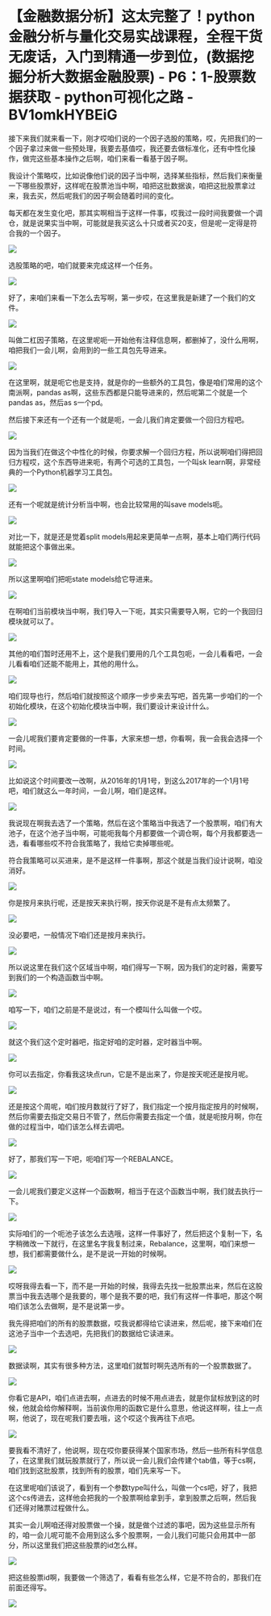 # 【金融数据分析】这太完整了！python金融分析与量化交易实战课程，全程干货无废话，入门到精通一步到位，(数据挖掘分析大数据金融股票) - P6：1-股票数据获取 - python可视化之路 - BV1omkHYBEiG

接下来我们就来看一下，刚才哎咱们说的一个因子选股的策略，哎，先把我们的一个因子拿过来做一些预处理，我要去基值哎，我还要去做标准化，还有中性化操作，做完这些基本操作之后啊，咱们来看一看基于因子啊。

我设计个策略哎，比如说像他们说的因子当中啊，选择某些指标，然后我们来衡量一下哪些股票好，这样呢在股票池当中啊，咱把这批数据诶，咱把这批股票拿过来，我去买，然后呢我们的因子啊会随着时间的变化。

每天都在发生变化吧，那其实啊相当于这样一件事，哎我过一段时间我要做一个调仓，就是说果实当中啊，可能就是我买这么十只或者买20支，但是呢一定得是符合我的一个因子。



![](img/4abe79ab34b40e3e8d7507dc6b086a47_1.png)

选股策略的吧，咱们就要来完成这样一个任务。

![](img/4abe79ab34b40e3e8d7507dc6b086a47_3.png)

好了，来咱们来看一下怎么去写啊，第一步哎，在这里我是新建了一个我们的文件。

![](img/4abe79ab34b40e3e8d7507dc6b086a47_5.png)

叫做二杠因子策略，在这里呢呃一开始他有注释信息啊，都删掉了，没什么用啊，咱把我们一会儿啊，会用到的一些工具包先导进来。



![](img/4abe79ab34b40e3e8d7507dc6b086a47_7.png)

在这里啊，就是呃它也是支持，就是你的一些额外的工具包，像是咱们常用的这个南派啊，pandas as啊，这些东西都是只能导进来的，然后呢第二个就是一个pandas as，然后as s一个pd。

然后接下来还有一个还有一个就是呃，一会儿我们肯定要做一个回归方程吧。

![](img/4abe79ab34b40e3e8d7507dc6b086a47_9.png)

因为当我们在做这个中性化的时候，你要求解一个回归方程，所以说啊咱们得把回归方程哎，这个东西导进来呃，有两个可选的工具包，一个叫sk learn啊，非常经典的一个Python机器学习工具包。



![](img/4abe79ab34b40e3e8d7507dc6b086a47_11.png)

还有一个呢就是统计分析当中啊，也会比较常用的叫save models呃。

![](img/4abe79ab34b40e3e8d7507dc6b086a47_13.png)

对比一下，就是还是觉着split models用起来更简单一点啊，基本上咱们两行代码就能把这个事做出来。



![](img/4abe79ab34b40e3e8d7507dc6b086a47_15.png)

所以这里啊咱们把呃state models给它导进来。

![](img/4abe79ab34b40e3e8d7507dc6b086a47_17.png)

在啊咱们当前模块当中啊，我们导入一下呃，其实只需要导入啊，它的一个我回归模块就可以了。

![](img/4abe79ab34b40e3e8d7507dc6b086a47_19.png)

其他的咱们暂时还用不上，这个是我们要用的几个工具包呃，一会儿看看吧，一会儿看看咱们还能不能用上，其他的用什么。



![](img/4abe79ab34b40e3e8d7507dc6b086a47_21.png)

咱们现导也行，然后咱们就按照这个顺序一步步来去写吧，首先第一步咱们的一个初始化模块，在这个初始化模块当中啊，我们要设计来设计什么。



![](img/4abe79ab34b40e3e8d7507dc6b086a47_23.png)

一会儿呢我们要肯定要做的一件事，大家来想一想，你看啊，我一会我会选择一个时间。

![](img/4abe79ab34b40e3e8d7507dc6b086a47_25.png)

比如说这个时间要改一改啊，从2016年的1月1号，到这么2017年的一个1月1号吧，咱们就这么一年时间，一会儿啊，咱们是这样。



![](img/4abe79ab34b40e3e8d7507dc6b086a47_27.png)

我说现在啊我去选了一个策略，然后在这个策略当中我选了一个股票啊，咱们有大池子，在这个池子当中啊，可能呃我每个月都要做一个调仓啊，每个月我都要选一选，看看哪些哎不符合我策略了，我给它卖掉哪些呢。

符合我策略可以买进来，是不是这样一件事啊，那这个就是当我们设计说啊，咱没消好。

![](img/4abe79ab34b40e3e8d7507dc6b086a47_29.png)

你是按月来执行呢，还是按天来执行啊，按天你说是不是有点太频繁了。

![](img/4abe79ab34b40e3e8d7507dc6b086a47_31.png)

没必要吧，一般情况下咱们还是按月来执行。

![](img/4abe79ab34b40e3e8d7507dc6b086a47_33.png)

所以说这里在我们这个区域当中啊，咱们得写一下啊，因为我们的定时器，需要写到我们的一个构造函数当中啊。

![](img/4abe79ab34b40e3e8d7507dc6b086a47_35.png)

咱写一下，咱们之前是不是说过，有一个模叫什么叫做一个哎。

![](img/4abe79ab34b40e3e8d7507dc6b086a47_37.png)

就这个我们这个定时器吧，指定好咱的定时器，定时器当中啊。

![](img/4abe79ab34b40e3e8d7507dc6b086a47_39.png)

你可以去指定，你看我这块点run，它是不是出来了，你是按天呢还是按月呢。

![](img/4abe79ab34b40e3e8d7507dc6b086a47_41.png)

还是按这个周呢，咱们按月数就行了好了，我们指定一个按月指定按月的时候啊，然后你需要去指定交易日不管了，然后你需要去指定一个值，就是呃按月啊，你在做的过程当中，咱们该怎么样去调吧。



![](img/4abe79ab34b40e3e8d7507dc6b086a47_43.png)

好了，那我们写一下吧，呃咱们写一个REBALANCE。

![](img/4abe79ab34b40e3e8d7507dc6b086a47_45.png)

一会儿呢我们要定义这样一个函数啊，相当于在这个函数当中啊，我们就去执行一下。

![](img/4abe79ab34b40e3e8d7507dc6b086a47_47.png)

实际咱们的一个呃池子该怎么去选哦，这样一件事好了，然后把这个复制一下，名字稍微改一下就行，在这里名字我复制过来，Rebalance，这里啊，咱们来想一想，我们都需要做什么，是不是说一开始的时候啊。



![](img/4abe79ab34b40e3e8d7507dc6b086a47_49.png)

哎呀我得去看一下，而不是一开始的时候，我得去先找一批股票出来，然后在这股票当中我去选哪个是我要的，哪个是我不要的吧，我们有这样一件事吧，那这个啊咱们该怎么去做啊，是不是说第一步。

我先得把咱们的所有的股票数据，哎我说都得给它读进来，然后呢，接下来咱们在这池子当中一个去选吧，先把我们的数据给它读进来。



![](img/4abe79ab34b40e3e8d7507dc6b086a47_51.png)

数据读啊，其实有很多种方法，这里咱们就暂时啊先选所有的一个股票数据了。

![](img/4abe79ab34b40e3e8d7507dc6b086a47_53.png)

你看它是API，咱们点进去啊，点进去的时候不用点进去，就是你鼠标放到这的时候，他就会给你解释啊，当前诶你用的函数它是什么意思，他说这样啊，往上一点啊，他说了，现在呢我们要去哦，这个哎这个我再往下点吧。



![](img/4abe79ab34b40e3e8d7507dc6b086a47_55.png)

要我看不清好了，他说啊，现在哎你要获得某个国家市场，然后一些所有科学信息了，在这里我们就玩股票就行了，所以说一会儿我们会传建个tab值，等于cs啊，咱们找到这批股票，找到所有的股票，咱们先来写一下。

在这里呢咱们该说了，看到有一个参数type叫什么，叫做一个cs吧，好了，我把这个cs传进去，这样他会把我的一个股票啊给拿到手，拿到股票之后啊，然后我们还得对赌票过程做什么。

其实一会儿啊咱还得对股票做一个操，就是做个过滤的事吧，因为这些显示所有的，咱一会儿呢可能不会用到这么多个股票啊，一会儿我们可能只会用其中一部分，所以这里我们把这些股票的id怎么样。



![](img/4abe79ab34b40e3e8d7507dc6b086a47_57.png)

把这些股票id啊，我要做一个筛选了，看看有些怎么样，它是不符合的，那我们在前面还得写。

![](img/4abe79ab34b40e3e8d7507dc6b086a47_59.png)